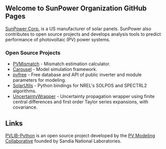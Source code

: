 ## Welcome to SunPower Organization GitHub Pages

[SunPower Corp.](https://us.sunpower.com/) is a US manufacturer of solar panels.  SunPower also contributes to open source projects
and develops analysis tools to predict performance of photovoltaic (PV) power systems.

### Open Source Projects

* [PVMismatch](https://github.com/SunPower/PVMismatch) - Mismatch estimation calculator.
* [Carousel](https://github.com/SunPower/Carousel) - Model simulation framework.
* [pvfree](https://github.com/SunPower/pvfree) - Free database and API of public inverter and module parameters for modeling.
* [SolarUtils](https://github.com/SunPower/SolarUtils) - Python bindings for NREL's SOLPOS and SPECTRL2 algorithms.
* [UncertaintyWrapper](https://github.com/SunPower/UncertaintyWrapper) - Uncertainty propagation wrapper using finite central
  differences and first order Taylor series expansions, with covariance.

## Links
[PVLIB-Python](http://pvlib-python.readthedocs.org/en/latest/) is an open source project developed by the
[PV Modeling Collaborative](https://pvpmc.sandia.gov/) founded by Sandia National Laboratories.
